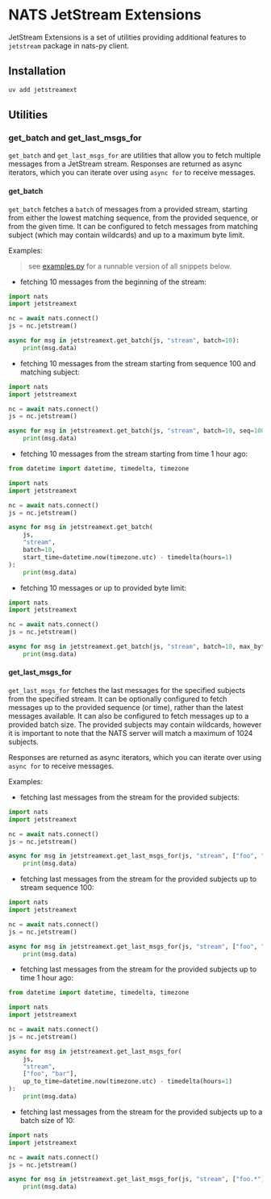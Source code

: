 # NATS JetStream Extensions

JetStream Extensions is a set of utilities providing additional features to `jetstream` package in nats-py client.

## Installation

```bash
uv add jetstreamext
```

## Utilities

### get_batch and get_last_msgs_for

`get_batch` and `get_last_msgs_for` are utilities that allow you to fetch multiple messages from a JetStream stream.
Responses are returned as async iterators, which you can iterate over using `async for` to receive messages.

#### get_batch

`get_batch` fetches a `batch` of messages from a provided stream, starting from
either the lowest matching sequence, from the provided sequence, or from the
given time. It can be configured to fetch messages from matching subject (which
may contain wildcards) and up to a maximum byte limit.

Examples:

> see [examples.py](https://www.github.com/oliverlambson/orbit.py/blob/main/jetstreamext/examples.py) for a runnable version of all snippets below.

- fetching 10 messages from the beginning of the stream:

```py
import nats
import jetstreamext

nc = await nats.connect()
js = nc.jetstream()

async for msg in jetstreamext.get_batch(js, "stream", batch=10):
    print(msg.data)
```

- fetching 10 messages from the stream starting from sequence 100 and matching subject:

```py
import nats
import jetstreamext

nc = await nats.connect()
js = nc.jetstream()

async for msg in jetstreamext.get_batch(js, "stream", batch=10, seq=100, subject="foo"):
    print(msg.data)
```

- fetching 10 messages from the stream starting from time 1 hour ago:

```py
from datetime import datetime, timedelta, timezone

import nats
import jetstreamext

nc = await nats.connect()
js = nc.jetstream()

async for msg in jetstreamext.get_batch(
    js,
    "stream",
    batch=10,
    start_time=datetime.now(timezone.utc) - timedelta(hours=1)
):
    print(msg.data)
```

- fetching 10 messages or up to provided byte limit:

```py
import nats
import jetstreamext

nc = await nats.connect()
js = nc.jetstream()

async for msg in jetstreamext.get_batch(js, "stream", batch=10, max_bytes=1024):
    print(msg.data)
```

#### get_last_msgs_for

`get_last_msgs_for` fetches the last messages for the specified subjects from the specified stream. It can be optionally configured to fetch messages up to the provided sequence (or time), rather than the latest messages available. It can also be configured to fetch messages up to a provided batch size.
The provided subjects may contain wildcards, however it is important to note that the NATS server will match a maximum of 1024 subjects.

Responses are returned as async iterators, which you can iterate over using `async for` to receive messages.

Examples:

- fetching last messages from the stream for the provided subjects:

```py
import nats
import jetstreamext

nc = await nats.connect()
js = nc.jetstream()

async for msg in jetstreamext.get_last_msgs_for(js, "stream", ["foo", "bar"]):
    print(msg.data)
```

- fetching last messages from the stream for the provided subjects up to stream sequence 100:

```py
import nats
import jetstreamext

nc = await nats.connect()
js = nc.jetstream()

async for msg in jetstreamext.get_last_msgs_for(js, "stream", ["foo", "bar"], up_to_seq=100):
    print(msg.data)
```

- fetching last messages from the stream for the provided subjects up to time 1 hour ago:

```py
from datetime import datetime, timedelta, timezone

import nats
import jetstreamext

nc = await nats.connect()
js = nc.jetstream()

async for msg in jetstreamext.get_last_msgs_for(
    js,
    "stream",
    ["foo", "bar"],
    up_to_time=datetime.now(timezone.utc) - timedelta(hours=1)
):
    print(msg.data)
```

- fetching last messages from the stream for the provided subjects up to a batch size of 10:

```py
import nats
import jetstreamext

nc = await nats.connect()
js = nc.jetstream()

async for msg in jetstreamext.get_last_msgs_for(js, "stream", ["foo.*"], batch=10):
    print(msg.data)
```
